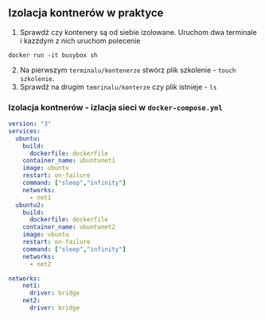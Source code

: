 ## Izolacja kontnerów w praktyce

1. Sprawdź czy kontenery są od siebie izolowane. Uruchom dwa terminale i kazżdym z nich uruchom polecenie 

```   
docker run -it busybox sh
```

2. Na pierwszym `terminalu/kontenerze` stwórz plik szkolenie - `touch szkolenie`.
3. Sprawdź na drugim `temrinalu/konterze` czy plik istnieje - `ls`

### Izolacja kontnerów - izlacja sieci w `docker-compose.yml`


```yml
version: "3"
services:
  ubuntu:
    build:
      dockerfile: dockerfile
    container_name: ubuntunet1
    image: ubuntu
    restart: on-failure
    command: ["sleep","infinity"]
    networks:
      - net1
  ubuntu2:
    build:
      dockerfile: dockerfile
    container_name: ubuntunet2
    image: ubuntu
    restart: on-failure
    command: ["sleep","infinity"]
    networks:
      - net2

networks:
    net1:
      driver: bridge
    net2:
      driver: bridge
```
